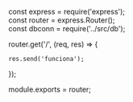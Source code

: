 const express = require('express');     
const router = express.Router();    
const dbconn = require('../src/db');



router.get('/', (req, res) => {

    res.send('funciona'); 

}); 


module.exports = router;
